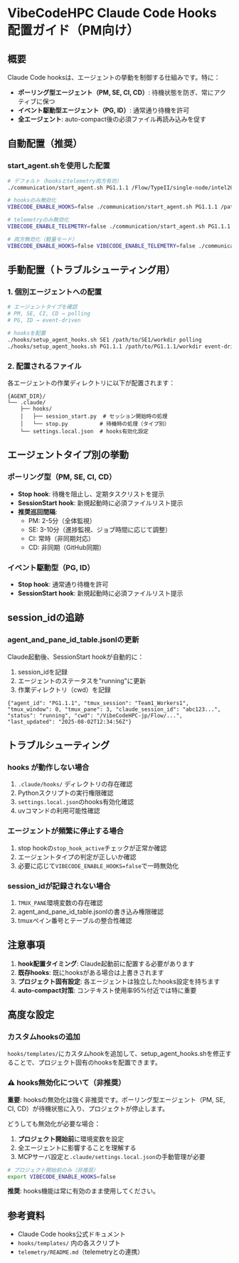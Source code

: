 # VibeCodeHPC Claude Code Hooks 配置ガイド（PM向け）

## 概要
Claude Code hooksは、エージェントの挙動を制御する仕組みです。特に：
- **ポーリング型エージェント（PM, SE, CI, CD）**: 待機状態を防ぎ、常にアクティブに保つ
- **イベント駆動型エージェント（PG, ID）**: 通常通り待機を許可
- **全エージェント**: auto-compact後の必須ファイル再読み込みを促す

## 自動配置（推奨）

### start_agent.shを使用した配置
```bash
# デフォルト（hooksとtelemetry両方有効）
./communication/start_agent.sh PG1.1.1 /Flow/TypeII/single-node/intel2024/OpenMP

# hooksのみ無効化
VIBECODE_ENABLE_HOOKS=false ./communication/start_agent.sh PG1.1.1 /path/to/dir

# telemetryのみ無効化
VIBECODE_ENABLE_TELEMETRY=false ./communication/start_agent.sh PG1.1.1 /path/to/dir

# 両方無効化（軽量モード）
VIBECODE_ENABLE_HOOKS=false VIBECODE_ENABLE_TELEMETRY=false ./communication/start_agent.sh PG1.1.1 /path/to/dir
```

## 手動配置（トラブルシューティング用）

### 1. 個別エージェントへの配置
```bash
# エージェントタイプを確認
# PM, SE, CI, CD → polling
# PG, ID → event-driven

# hooksを配置
./hooks/setup_agent_hooks.sh SE1 /path/to/SE1/workdir polling
./hooks/setup_agent_hooks.sh PG1.1.1 /path/to/PG1.1.1/workdir event-driven
```

### 2. 配置されるファイル
各エージェントの作業ディレクトリに以下が配置されます：
```
{AGENT_DIR}/
└── .claude/
    ├── hooks/
    │   ├── session_start.py  # セッション開始時の処理
    │   └── stop.py          # 待機時の処理（タイプ別）
    └── settings.local.json  # hooks有効化設定
```

## エージェントタイプ別の挙動

### ポーリング型（PM, SE, CI, CD）
- **Stop hook**: 待機を阻止し、定期タスクリストを提示
- **SessionStart hook**: 新規起動時に必須ファイルリスト提示
- **推奨巡回間隔**:
  - PM: 2-5分（全体監視）
  - SE: 3-10分（進捗監視、ジョブ時間に応じて調整）
  - CI: 常時（非同期対応）
  - CD: 非同期（GitHub同期）

### イベント駆動型（PG, ID）
- **Stop hook**: 通常通り待機を許可
- **SessionStart hook**: 新規起動時に必須ファイルリスト提示

## session_idの追跡

### agent_and_pane_id_table.jsonlの更新
Claude起動後、SessionStart hookが自動的に：
1. session_idを記録
2. エージェントのステータスを"running"に更新
3. 作業ディレクトリ（cwd）を記録

```jsonl
{"agent_id": "PG1.1.1", "tmux_session": "Team1_Workers1", "tmux_window": 0, "tmux_pane": 3, "claude_session_id": "abc123...", "status": "running", "cwd": "/VibeCodeHPC-jp/Flow/...", "last_updated": "2025-08-02T12:34:56Z"}
```

## トラブルシューティング

### hooks が動作しない場合
1. `.claude/hooks/` ディレクトリの存在確認
2. Pythonスクリプトの実行権限確認
3. `settings.local.json`のhooks有効化確認
4. uvコマンドの利用可能性確認

### エージェントが頻繁に停止する場合
1. stop hookの`stop_hook_active`チェックが正常か確認
2. エージェントタイプの判定が正しいか確認
3. 必要に応じて`VIBECODE_ENABLE_HOOKS=false`で一時無効化

### session_idが記録されない場合
1. `TMUX_PANE`環境変数の存在確認
2. agent_and_pane_id_table.jsonlの書き込み権限確認
3. tmuxペイン番号とテーブルの整合性確認

## 注意事項

1. **hook配置タイミング**: Claude起動前に配置する必要があります
2. **既存hooks**: 既にhooksがある場合は上書きされます
3. **プロジェクト固有設定**: 各エージェントは独立したhooks設定を持ちます
4. **auto-compact対策**: コンテキスト使用率95%付近では特に重要

## 高度な設定

### カスタムhooksの追加
`hooks/templates/`にカスタムhookを追加して、setup_agent_hooks.shを修正することで、プロジェクト固有のhooksを配置できます。

### ⚠️ hooks無効化について（非推奨）

**重要**: hooksの無効化は強く非推奨です。ポーリング型エージェント（PM, SE, CI, CD）が待機状態に入り、プロジェクトが停止します。

どうしても無効化が必要な場合：
1. **プロジェクト開始前**に環境変数を設定
2. 全エージェントに影響することを理解する
3. MCPサーバ設定と`.claude/settings.local.json`の手動管理が必要

```bash
# プロジェクト開始前のみ（非推奨）
export VIBECODE_ENABLE_HOOKS=false
```

**推奨**: hooks機能は常に有効のまま使用してください。

## 参考資料
- Claude Code hooks公式ドキュメント
- `hooks/templates/` 内の各スクリプト
- `telemetry/README.md`（telemetryとの連携）